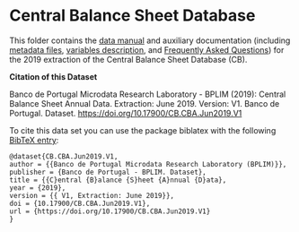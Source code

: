 # Central Balance Sheet Database


 This folder contains the [data manual](https://github.com/BPLIM/Manuals/blob/master/Data/CB/JUN19/CB_manual_JUN2019.md) and auxiliary documentation (including [metadata files](https://github.com/BPLIM/Manuals/tree/master/Data/CB/JUN19/aux_files/describe_dataset), [variables description](https://github.com/BPLIM/Manuals/tree/master/Data/CB/JUN19/aux_files/variables_description), and [Frequently Asked Questions](https://github.com/BPLIM/Manuals/blob/master/Data/CB/JUN19/aux_files/faq/CB_faq.md)) for the 2019 extraction of the Central Balance Sheet Database (CB).

**Citation of this Dataset**

Banco de Portugal Microdata Research Laboratory - BPLIM (2019): Central Balance Sheet Annual Data. Extraction: June 2019. Version: V1. Banco de Portugal. Dataset. https://doi.org/10.17900/CB.CBA.Jun2019.V1

To cite this data set you can use the package biblatex with the following [BibTeX entry](https://github.com/BPLIM/Manuals/blob/master/Data/CB/JUN19/aux_files/bibtex/CB.bib):

```
@dataset{CB.CBA.Jun2019.V1,
author = {{Banco de Portugal Microdata Research Laboratory (BPLIM)}},
publisher = {Banco de Portugal - BPLIM. Dataset},
title = {{C}entral {B}alance {S}heet {A}nnual {D}ata},
year = {2019},
version = {{ V1, Extraction: June 2019}},
doi = {10.17900/CB.CBA.Jun2019.V1},
url = {https://doi.org/10.17900/CB.CBA.Jun2019.V1}
}
```
